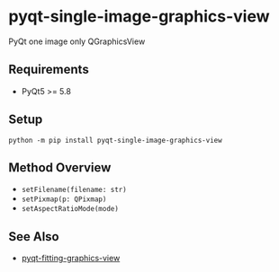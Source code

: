 # pyqt-single-image-graphics-view
PyQt one image only QGraphicsView

## Requirements
* PyQt5 >= 5.8

## Setup
`python -m pip install pyqt-single-image-graphics-view`

## Method Overview
* `setFilename(filename: str)`
* `setPixmap(p: QPixmap)`
* `setAspectRatioMode(mode)`

## See Also
* <a href="https://github.com/yjg30737/pyqt-fitting-graphics-view.git">pyqt-fitting-graphics-view</a>
